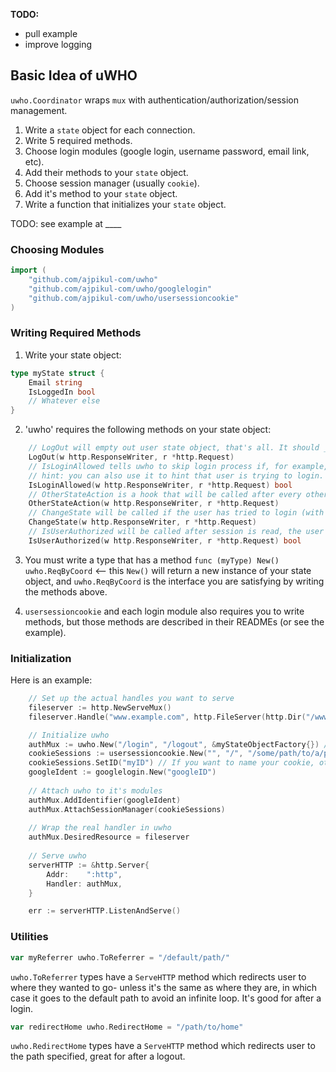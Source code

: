 **TODO:**
* pull example
* improve logging

## Basic Idea of uWHO

`uwho.Coordinator` wraps `mux` with authentication/authorization/session management.

1. Write a `state` object for each connection.
2. Write 5 required methods.
3. Choose login modules (google login, username password, email link, etc). 
4. Add their methods to your `state` object.
5. Choose session manager (usually `cookie`).
6. Add it's method to your `state` object.
7. Write a function that initializes your `state` object.

TODO: see example at ____

### Choosing Modules

```go
import (
	"github.com/ajpikul-com/uwho"
	"github.com/ajpikul-com/uwho/googlelogin"
	"github.com/ajpikul-com/uwho/usersessioncookie"
)
```

### Writing Required Methods

1. Write your state object:

```go
type myState struct {
    Email string
    IsLoggedIn bool
    // Whatever else
}
```

2. 'uwho' requires the following methods on your state object:

```go
	// LogOut will empty out user state object, that's all. It should _not_ write a response body.
	LogOut(w http.ResponseWriter, r *http.Request)
	// IsLoginAllowed tells uwho to skip login process if, for example, we're already logged in.
	// hint: you can also use it to hint that user is trying to login. It should _not_ write a response body.
	IsLoginAllowed(w http.ResponseWriter, r *http.Request) bool
	// OtherStateAction is a hook that will be called after every other source of user information has been requested. It should _not_ write a response body.
	OtherStateAction(w http.ResponseWriter, r *http.Request)
	// ChangeState will be called if the user has tried to login (with success or not), or loggedout. It must write a response body. `uwho` provides some obvious utility functions (see README.md or utilities.go) that you can use.
	ChangeState(w http.ResponseWriter, r *http.Request)
	// IsUserAuthorized will be called after session is read, the user did not login or logout, and session is updated. It's your job to check the request and see if user is authorized. If true, user will continue to the wrapped handler, Coordinator.DesiredResource. If false, you must write a response body. Maybe redirect user to a login page?
	IsUserAuthorized(w http.ResponseWriter, r *http.Request) bool
```

3. You must write a type that has a method `func (myType) New() uwho.ReqByCoord` <-- this `New()` will return a new instance of your state object, and `uwho.ReqByCoord` is the interface you are satisfying by writing the methods above.

4. `usersessioncookie` and each login module also requires you to write methods, but those methods are described in their READMEs (or see the example).

### Initialization

Here is an example:
```go
    // Set up the actual handles you want to serve
	fileserver := http.NewServeMux()
    fileserver.Handle("www.example.com", http.FileServer(http.Dir("/www/example.com/")))

    // Initialize uwho
	authMux := uwho.New("/login", "/logout", &myStateObjectFactory{}) // (loginPath, logoutPath, type according to #3 above)
	cookieSessions := usersessioncookie.New("", "/", "/some/path/to/a/private/key/)
	cookieSessions.SetID("myID") // If you want to name your cookie, otherwise it's a random UUID
	googleIdent := googlelogin.New("googleID")
    
    // Attach uwho to it's modules
	authMux.AddIdentifier(googleIdent)
	authMux.AttachSessionManager(cookieSessions)
    
    // Wrap the real handler in uwho
	authMux.DesiredResource = fileserver
    
    // Serve uwho
    serverHTTP := &http.Server{
        Addr:    ":http",
        Handler: authMux,
    }

    err := serverHTTP.ListenAndServe()
```

### Utilities

```go
var myReferrer uwho.ToReferrer = "/default/path/"
```

`uwho.ToReferrer` types have a `ServeHTTP` method which redirects user to where they wanted to go- unless it's the same as where they are, in which case it goes to the default path to avoid an infinite loop. It's good for after a login.

```go
var redirectHome uwho.RedirectHome = "/path/to/home"
```

`uwho.RedirectHome` types have a `ServeHTTP` method which redirects user to the path specified, great for after a logout.
